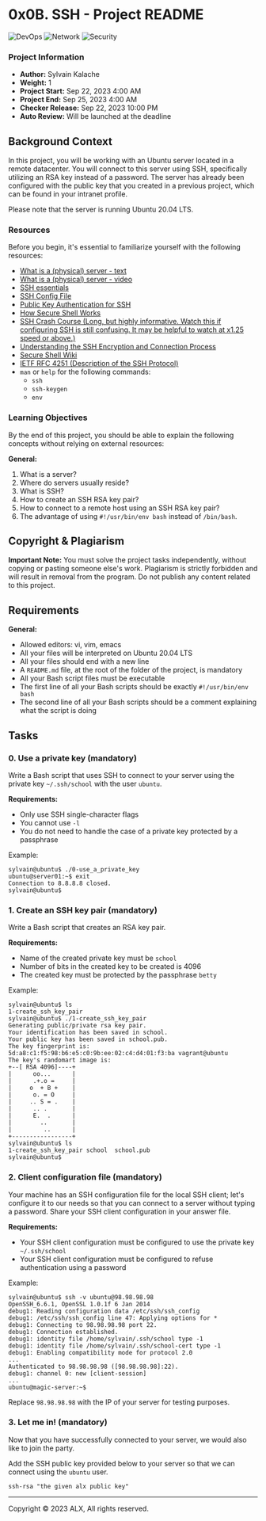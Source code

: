 # 0x0B. SSH - Project README

![DevOps](https://img.shields.io/badge/DevOps-SSH-blue)
![Network](https://img.shields.io/badge/Network-SysAdmin-brightgreen)
![Security](https://img.shields.io/badge/Security-SSH-yellow)

### Project Information
- **Author:** Sylvain Kalache
- **Weight:** 1
- **Project Start:** Sep 22, 2023 4:00 AM
- **Project End:** Sep 25, 2023 4:00 AM
- **Checker Release:** Sep 22, 2023 10:00 PM
- **Auto Review:** Will be launched at the deadline

## Background Context

In this project, you will be working with an Ubuntu server located in a remote datacenter. You will connect to this server using SSH, specifically utilizing an RSA key instead of a password. The server has already been configured with the public key that you created in a previous project, which can be found in your intranet profile.

Please note that the server is running Ubuntu 20.04 LTS.

### Resources

Before you begin, it's essential to familiarize yourself with the following resources:

- [What is a (physical) server - text](https://example.com)
- [What is a (physical) server - video](https://example.com)
- [SSH essentials](https://example.com)
- [SSH Config File](https://example.com)
- [Public Key Authentication for SSH](https://example.com)
- [How Secure Shell Works](https://example.com)
- [SSH Crash Course (Long, but highly informative. Watch this if configuring SSH is still confusing. It may be helpful to watch at x1.25 speed or above.)](https://example.com)
- [Understanding the SSH Encryption and Connection Process](https://example.com)
- [Secure Shell Wiki](https://example.com)
- [IETF RFC 4251 (Description of the SSH Protocol)](https://example.com)
- `man` or `help` for the following commands:
  - `ssh`
  - `ssh-keygen`
  - `env`

### Learning Objectives

By the end of this project, you should be able to explain the following concepts without relying on external resources:

**General:**
1. What is a server?
2. Where do servers usually reside?
3. What is SSH?
4. How to create an SSH RSA key pair?
5. How to connect to a remote host using an SSH RSA key pair?
6. The advantage of using `#!/usr/bin/env bash` instead of `/bin/bash`.

## Copyright & Plagiarism

**Important Note:** You must solve the project tasks independently, without copying or pasting someone else's work. Plagiarism is strictly forbidden and will result in removal from the program. Do not publish any content related to this project.

## Requirements

**General:**
- Allowed editors: vi, vim, emacs
- All your files will be interpreted on Ubuntu 20.04 LTS
- All your files should end with a new line
- A `README.md` file, at the root of the folder of the project, is mandatory
- All your Bash script files must be executable
- The first line of all your Bash scripts should be exactly `#!/usr/bin/env bash`
- The second line of all your Bash scripts should be a comment explaining what the script is doing

## Tasks

### 0. Use a private key (mandatory)

Write a Bash script that uses SSH to connect to your server using the private key `~/.ssh/school` with the user `ubuntu`.

**Requirements:**
- Only use SSH single-character flags
- You cannot use `-l`
- You do not need to handle the case of a private key protected by a passphrase

Example:
```shell
sylvain@ubuntu$ ./0-use_a_private_key
ubuntu@server01:~$ exit
Connection to 8.8.8.8 closed.
sylvain@ubuntu$
```

### 1. Create an SSH key pair (mandatory)

Write a Bash script that creates an RSA key pair.

**Requirements:**
- Name of the created private key must be `school`
- Number of bits in the created key to be created is 4096
- The created key must be protected by the passphrase `betty`

Example:
```shell
sylvain@ubuntu$ ls
1-create_ssh_key_pair
sylvain@ubuntu$ ./1-create_ssh_key_pair
Generating public/private rsa key pair.
Your identification has been saved in school.
Your public key has been saved in school.pub.
The key fingerprint is:
5d:a8:c1:f5:98:b6:e5:c0:9b:ee:02:c4:d4:01:f3:ba vagrant@ubuntu
The key's randomart image is:
+--[ RSA 4096]----+
|      oo...      |
|      .+.o =     |
|     o  + B +    |
|      o. = O     |
|     .. S = .    |
|      .. .       |
|      E.  .      |
|        ..       |
|         ..      |
+-----------------+
sylvain@ubuntu$ ls
1-create_ssh_key_pair school  school.pub
sylvain@ubuntu$
```

### 2. Client configuration file (mandatory)

Your machine has an SSH configuration file for the local SSH client; let's configure it to our needs so that you can connect to a server without typing a password. Share your SSH client configuration in your answer file.

**Requirements:**
- Your SSH client configuration must be configured to use the private key `~/.ssh/school`
- Your SSH client configuration must be configured to refuse authentication using a password

Example:
```shell
sylvain@ubuntu$ ssh -v ubuntu@98.98.98.98
OpenSSH_6.6.1, OpenSSL 1.0.1f 6 Jan 2014
debug1: Reading configuration data /etc/ssh/ssh_config
debug1: /etc/ssh/ssh_config line 47: Applying options for *
debug1: Connecting to 98.98.98.98 port 22.
debug1: Connection established.
debug1: identity file /home/sylvain/.ssh/school type -1
debug1: identity file /home/sylvain/.ssh/school-cert type -1
debug1: Enabling compatibility mode for protocol 2.0
...
Authenticated to 98.98.98.98 ([98.98.98.98]:22).
debug1: channel 0: new [client-session]
...
ubuntu@magic-server:~$
```

Replace `98.98.98.98` with the IP of your server for testing purposes.

### 3. Let me in! (mandatory)

Now that you have successfully connected to your server, we would also like to join the party.

Add the SSH public key provided below to your server so that we can connect using the `ubuntu` user.

```
ssh-rsa "the given alx public key"
```
---

Copyright © 2023 ALX, All rights reserved.
